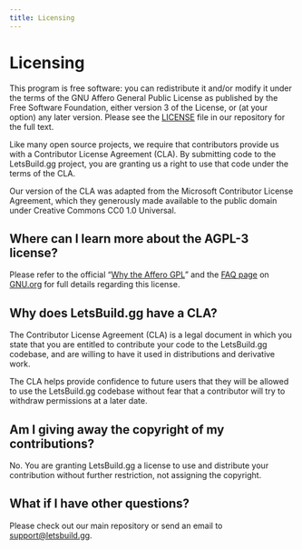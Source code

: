 ```yaml
---
title: Licensing
---
```


# Licensing

This program is free software: you can redistribute it and/or modify it under
the terms of the GNU Affero General Public License as published by the Free
Software Foundation, either version 3 of the License, or (at your option) any
later version. Please see the
[LICENSE](https://github.com/thepracticaldev/dev.to/blob/master/LICENSE.md) file
in our repository for the full text.

Like many open source projects, we require that contributors provide us with a
Contributor License Agreement (CLA). By submitting code to the LetsBuild.gg
project, you are granting us a right to use that code under the terms of the
CLA.

Our version of the CLA was adapted from the Microsoft Contributor License
Agreement, which they generously made available to the public domain under
Creative Commons CC0 1.0 Universal.

## Where can I learn more about the AGPL-3 license?

Please refer to the official
“[Why the Affero GPL](https://www.gnu.org/licenses/why-affero-gpl.html)” and the
[FAQ page](https://www.gnu.org/licenses/gpl-faq.html) on
[GNU.org](https://www.gnu.org) for full details regarding this license.

## Why does LetsBuild.gg have a CLA?

The Contributor License Agreement (CLA) is a legal document in which you state
that you are entitled to contribute your code to the LetsBuild.gg codebase, and
are willing to have it used in distributions and derivative work.

The CLA helps provide confidence to future users that they will be allowed to
use the LetsBuild.gg codebase without fear that a contributor will try to
withdraw permissions at a later date.

## Am I giving away the copyright of my contributions?

No. You are granting LetsBuild.gg a license to use and distribute your
contribution without further restriction, not assigning the copyright.

## What if I have other questions?

Please check out our main repository or send an email to
[support@letsbuild.gg](mailto:support@letsbuild.gg).
